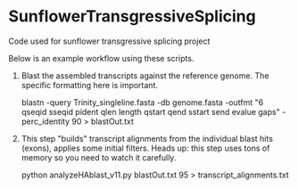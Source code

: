 # SunflowerTransgressiveSplicing
Code used for sunflower transgressive splicing project

Below is an example workflow using these scripts.


1. Blast the assembled transcripts against the reference genome. The specific formatting here is important. 

     blastn -query Trinity_singleline.fasta -db genome.fasta -outfmt "6 qseqid sseqid pident qlen length qstart qend sstart send evalue gaps" -perc_identity 90 > blastOut.txt



2. This step "builds" transcript alignments from the individual blast hits (exons), applies some initial filters.
   Heads up: this step uses tons of memory so you need to watch it carefully.

     python analyzeHAblast_v11.py blastOut.txt 95 > transcript_alignments.txt

